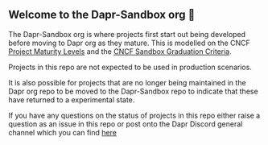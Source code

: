 ## Welcome to the Dapr-Sandbox org 👋

The Dapr-Sandbox org is where projects first start out being developed before moving to Dapr org as they mature. 
This is modelled on the CNCF [Project Maturity Levels](https://www.cncf.io/projects/) and the [CNCF Sandbox Graduation Criteria](https://github.com/cncf/toc/blob/main/process/sandbox.md).

Projects in this repo are not expected to be used in production scenarios. 

It is also possible for projects that are no longer being maintained in the Dapr org repo to be moved to the Dapr-Sandbox repo to indicate 
that these have returned to a experimental state.

If you have any questions on the status of projects in this repo either raise a question as an issue in this repo or post onto the Dapr Discord
general channel which you can find [here](https://github.com/dapr/community#questions-and-issues)
